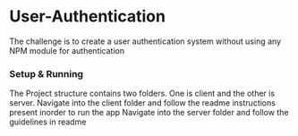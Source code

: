 # User-Authentication
The challenge is to create a user authentication system without using any NPM module for authentication

### Setup & Running
The Project structure contains two folders. One is client and the other is server.
Navigate into the client folder and follow the readme instructions present inorder to run the app
Navigate into the server folder and follow the guidelines in readme
